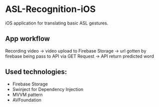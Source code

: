 # ASL-Recognition-iOS
iOS application for translating basic ASL gestures.

## App workflow
Recording video -> video upload to Firebase Storage -> url gotten by firebase being pass to API via GET Request -> API return predicted word

## Used technologies:
- Firebase Storage
- Swinject for Dependency Injection
- MVVM pattern
- AVFoundation
